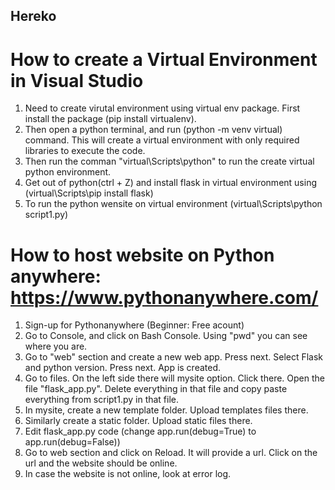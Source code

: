 <h2>Hereko</h2>


# How to create a Virtual Environment in Visual Studio
1. Need to create virutal environment using virtual env package. First install the package (pip install virtualenv).
2. Then open a python terminal, and run (python -m venv virtual) command. This will create a virtual environment with only required libraries to execute the code.
3. Then run the comman "virtual\Scripts\python" to run the create virtual python environment.
4. Get out of python(ctrl + Z) and install flask in virtual environment using (virtual\Scripts\pip install flask)
5. To run the python wensite on virtual environment (virtual\Scripts\python script1.py)

# How to host website on Python anywhere: https://www.pythonanywhere.com/
1. Sign-up for Pythonanywhere (Beginner: Free acount)
2. Go to Console, and click on Bash Console. Using "pwd" you can see where you are.
3. Go to "web" section and create a new web app. Press next. Select Flask and python version. Press next. App is created.
4. Go to files. On the left side there will mysite option. Click there. Open the file "flask_app.py". Delete everything in that file and copy paste everything from script1.py in that file. 
5. In mysite, create a new template folder. Upload templates files there.
6. Similarly create a static folder. Upload static files there.
7. Edit flask_app.py code (change app.run(debug=True) to app.run(debug=False))
8. Go to web section and click on Reload. It will provide a url. Click on the url and the website should be online.
9. In case the website is not online, look at error log.
 

